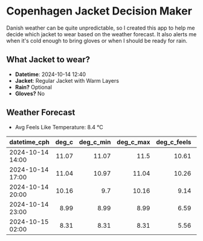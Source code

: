 
# Copenhagen Jacket Decision Maker

Danish weather can be quite unpredictable, so I created this app to help me decide which jacket to wear based on the weather forecast. 
It also alerts me when it's cold enough to bring gloves or when I should be ready for rain.

## What Jacket to wear?

- **Datetime**: 2024-10-14 12:40
- **Jacket**: Regular Jacket with Warm Layers
- **Rain?** Optional
- **Gloves?** No

## Weather Forecast
- Avg Feels Like Temperature: 8.4 °C

| datetime_cph     |   deg_c |   deg_c_min |   deg_c_max |   deg_c_feels | weather   | wind   | rain   |
|:-----------------|--------:|------------:|------------:|--------------:|:----------|:-------|:-------|
| 2024-10-14 14:00 |   11.07 |       11.07 |       11.5  |         10.61 | Clouds    | Medium | None   |
| 2024-10-14 17:00 |   11.04 |       10.97 |       11.04 |         10.26 | Clouds    | Medium | None   |
| 2024-10-14 20:00 |   10.16 |        9.7  |       10.16 |          9.14 | Clouds    | Low    | None   |
| 2024-10-14 23:00 |    8.99 |        8.99 |        8.99 |          6.59 | Rain      | Low    | Low    |
| 2024-10-15 02:00 |    8.31 |        8.31 |        8.31 |          5.56 | Clouds    | Low    | None   |
        